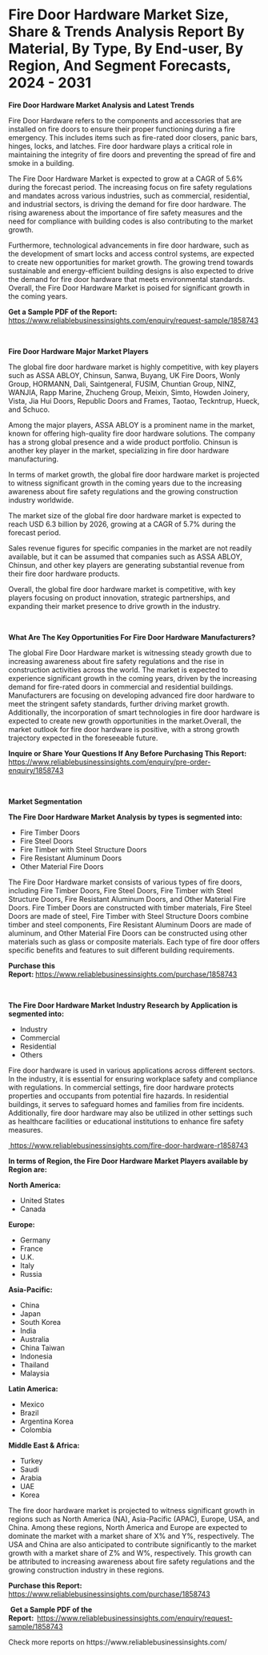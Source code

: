 <p><h1>Fire Door Hardware Market Size, Share & Trends Analysis Report By Material, By Type, By End-user, By Region, And Segment Forecasts, 2024 - 2031</h1></p><p><strong>Fire Door Hardware Market Analysis and Latest Trends</strong></p>
<p><p>Fire Door Hardware refers to the components and accessories that are installed on fire doors to ensure their proper functioning during a fire emergency. This includes items such as fire-rated door closers, panic bars, hinges, locks, and latches. Fire door hardware plays a critical role in maintaining the integrity of fire doors and preventing the spread of fire and smoke in a building.</p><p>The Fire Door Hardware Market is expected to grow at a CAGR of 5.6% during the forecast period. The increasing focus on fire safety regulations and mandates across various industries, such as commercial, residential, and industrial sectors, is driving the demand for fire door hardware. The rising awareness about the importance of fire safety measures and the need for compliance with building codes is also contributing to the market growth.</p><p>Furthermore, technological advancements in fire door hardware, such as the development of smart locks and access control systems, are expected to create new opportunities for market growth. The growing trend towards sustainable and energy-efficient building designs is also expected to drive the demand for fire door hardware that meets environmental standards. Overall, the Fire Door Hardware Market is poised for significant growth in the coming years.</p></p>
<p><strong>Get a Sample PDF of the Report:&nbsp;</strong> <a href="https://www.reliablebusinessinsights.com/enquiry/request-sample/1858743">https://www.reliablebusinessinsights.com/enquiry/request-sample/1858743</a></p>
<p>&nbsp;</p>
<p><strong>Fire Door Hardware Major Market Players</strong></p>
<p><p>The global fire door hardware market is highly competitive, with key players such as ASSA ABLOY, Chinsun, Sanwa, Buyang, UK Fire Doors, Wonly Group, HORMANN, Dali, Saintgeneral, FUSIM, Chuntian Group, NINZ, WANJIA, Rapp Marine, Zhucheng Group, Meixin, Simto, Howden Joinery, Vista, Jia Hui Doors, Republic Doors and Frames, Taotao, Teckntrup, Hueck, and Schuco.</p><p>Among the major players, ASSA ABLOY is a prominent name in the market, known for offering high-quality fire door hardware solutions. The company has a strong global presence and a wide product portfolio. Chinsun is another key player in the market, specializing in fire door hardware manufacturing. </p><p>In terms of market growth, the global fire door hardware market is projected to witness significant growth in the coming years due to the increasing awareness about fire safety regulations and the growing construction industry worldwide.</p><p>The market size of the global fire door hardware market is expected to reach USD 6.3 billion by 2026, growing at a CAGR of 5.7% during the forecast period.</p><p>Sales revenue figures for specific companies in the market are not readily available, but it can be assumed that companies such as ASSA ABLOY, Chinsun, and other key players are generating substantial revenue from their fire door hardware products.</p><p>Overall, the global fire door hardware market is competitive, with key players focusing on product innovation, strategic partnerships, and expanding their market presence to drive growth in the industry.</p></p>
<p>&nbsp;</p>
<p><strong>What Are The Key Opportunities For Fire Door Hardware Manufacturers?</strong></p>
<p><p>The global Fire Door Hardware market is witnessing steady growth due to increasing awareness about fire safety regulations and the rise in construction activities across the world. The market is expected to experience significant growth in the coming years, driven by the increasing demand for fire-rated doors in commercial and residential buildings. Manufacturers are focusing on developing advanced fire door hardware to meet the stringent safety standards, further driving market growth. Additionally, the incorporation of smart technologies in fire door hardware is expected to create new growth opportunities in the market.Overall, the market outlook for fire door hardware is positive, with a strong growth trajectory expected in the foreseeable future.</p></p>
<p><strong>Inquire or Share Your Questions If Any Before Purchasing This Report:</strong> <a href="https://www.reliablebusinessinsights.com/enquiry/pre-order-enquiry/1858743">https://www.reliablebusinessinsights.com/enquiry/pre-order-enquiry/1858743</a></p>
<p>&nbsp;</p>
<p><strong>Market Segmentation</strong></p>
<p><strong>The Fire Door Hardware Market Analysis by types is segmented into:</strong></p>
<p><ul><li>Fire Timber Doors</li><li>Fire Steel Doors</li><li>Fire Timber with Steel Structure Doors</li><li>Fire Resistant Aluminum Doors</li><li>Other Material Fire Doors</li></ul></p>
<p><p>The Fire Door Hardware market consists of various types of fire doors, including Fire Timber Doors, Fire Steel Doors, Fire Timber with Steel Structure Doors, Fire Resistant Aluminum Doors, and Other Material Fire Doors. Fire Timber Doors are constructed with timber materials, Fire Steel Doors are made of steel, Fire Timber with Steel Structure Doors combine timber and steel components, Fire Resistant Aluminum Doors are made of aluminum, and Other Material Fire Doors can be constructed using other materials such as glass or composite materials. Each type of fire door offers specific benefits and features to suit different building requirements.</p></p>
<p><strong>Purchase this Report:&nbsp;</strong><a href="https://www.reliablebusinessinsights.com/purchase/1858743">https://www.reliablebusinessinsights.com/purchase/1858743</a></p>
<p>&nbsp;</p>
<p><strong>The Fire Door Hardware Market Industry Research by Application is segmented into:</strong></p>
<p><ul><li>Industry</li><li>Commercial</li><li>Residential</li><li>Others</li></ul></p>
<p><p>Fire door hardware is used in various applications across different sectors. In the industry, it is essential for ensuring workplace safety and compliance with regulations. In commercial settings, fire door hardware protects properties and occupants from potential fire hazards. In residential buildings, it serves to safeguard homes and families from fire incidents. Additionally, fire door hardware may also be utilized in other settings such as healthcare facilities or educational institutions to enhance fire safety measures.</p></p>
<p><a href="https://www.reliablebusinessinsights.com/fire-door-hardware-r1858743">&nbsp;https://www.reliablebusinessinsights.com/fire-door-hardware-r1858743</a></p>
<p><strong>In terms of Region, the Fire Door Hardware Market Players available by Region are:</strong></p>
<p>
    <p> <strong> North America: </strong>
        <ul>
            <li>United States</li>
            <li>Canada</li>
        </ul>
        </p> 
    <p> <strong> Europe: </strong>
        <ul>
            <li>Germany</li>
            <li>France</li>
            <li>U.K.</li>
            <li>Italy</li>
            <li>Russia</li>
        </ul>
        </p> 
    <p> <strong> Asia-Pacific: </strong>
        <ul>
            <li>China</li>
            <li>Japan</li>
            <li>South Korea</li>
            <li>India</li>
            <li>Australia</li>
            <li>China Taiwan</li>
            <li>Indonesia</li>
            <li>Thailand</li>
            <li>Malaysia</li>
        </ul>
        </p> 
    <p> <strong> Latin America: </strong>
        <ul>
            <li>Mexico</li>
            <li>Brazil</li>
            <li>Argentina Korea</li>
            <li>Colombia</li>
        </ul>
        </p> 
    <p> <strong> Middle East & Africa: </strong>
        <ul>
            <li>Turkey</li>
            <li>Saudi</li>
            <li>Arabia</li>
            <li>UAE</li>
            <li>Korea</li>
        </ul>
    </p>
    </p>
<p><p>The fire door hardware market is projected to witness significant growth in regions such as North America (NA), Asia-Pacific (APAC), Europe, USA, and China. Among these regions, North America and Europe are expected to dominate the market with a market share of X% and Y%, respectively. The USA and China are also anticipated to contribute significantly to the market growth with a market share of Z% and W%, respectively. This growth can be attributed to increasing awareness about fire safety regulations and the growing construction industry in these regions.</p></p>
<p><strong>Purchase this Report: </strong><a href="https://www.reliablebusinessinsights.com/purchase/1858743">https://www.reliablebusinessinsights.com/purchase/1858743</a></p>
<p>&nbsp;<strong>Get a Sample PDF of the Report:&nbsp;&nbsp;</strong><a href="https://www.reliablebusinessinsights.com/enquiry/request-sample/1858743">https://www.reliablebusinessinsights.com/enquiry/request-sample/1858743</a></p>
<p><strong></strong></p>
<p>Check more reports on https://www.reliablebusinessinsights.com/</p>
